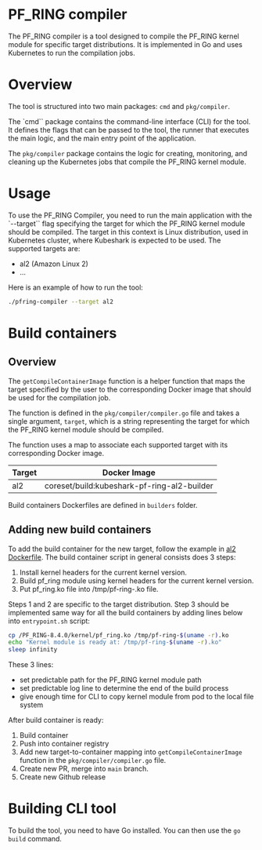 # PF_RING compiler

The PF_RING compiler is a tool designed to compile the PF_RING kernel module for specific target distributions.
It is implemented in Go and uses Kubernetes to run the compilation jobs.

# Overview

The tool is structured into two main packages: `cmd` and `pkg/compiler`.

The `cmd`` package contains the command-line interface (CLI) for the tool. It defines the flags that can be passed to the tool, the runner that executes the main logic, and the main entry point of the application.

The `pkg/compiler` package contains the logic for creating, monitoring, and cleaning up the Kubernetes jobs that compile the PF_RING kernel module.

# Usage

To use the PF_RING Compiler, you need to run the main application with the `--target`` flag specifying the target for which the PF_RING kernel module should be compiled.
The target in this context is Linux distribution, used in Kubernetes cluster, where Kubeshark is expected to be used.
The supported targets are:
- al2 (Amazon Linux 2)
- ...

Here is an example of how to run the tool:

```bash
./pfring-compiler --target al2
```

# Build containers

## Overview

The `getCompileContainerImage` function is a helper function that maps the target specified by the user to the corresponding Docker image that should be used for the compilation job.

The function is defined in the `pkg/compiler/compiler.go` file and takes a single argument, `target`, which is a string representing the target for which the PF_RING kernel module should be compiled.

The function uses a map to associate each supported target with its corresponding Docker image.

| Target | Docker Image |
|--------|--------------|
| al2 | coreset/build:kubeshark-pf-ring-al2-builder |

Build containers Dockerfiles are defined in `builders` folder.

## Adding new build containers

To add the build container for the new target, follow the example in [al2 Dockerfile](builders/al2/Dockerfile).
The build container script in general consists does 3 steps:
1. Install kernel headers for the current kernel version.
2. Build pf_ring module using kernel headers for the current kernel version.
3. Put pf_ring.ko file into /tmp/pf-ring-<kernel version>.ko file.

Steps 1 and 2 are specific to the target distribution.
Step 3 should be implemented same way for all the build containers by adding lines below into `entrypoint.sh` script:

```bash
cp /PF_RING-8.4.0/kernel/pf_ring.ko /tmp/pf-ring-$(uname -r).ko
echo "Kernel module is ready at: /tmp/pf-ring-$(uname -r).ko"
sleep infinity
```

These 3 lines:
- set predictable path for the PF_RING kernel module path
- set predictable log line to determine the end of the build process
- give enough time for CLI to copy kernel module from pod to the local file system

After build container is ready:
1. Build container
2. Push into container registry
3. Add new target-to-container mapping into `getCompileContainerImage` function in the `pkg/compiler/compiler.go` file.
4. Create new PR, merge into `main` branch.
5. Create new Github release

# Building CLI tool

To build the tool, you need to have Go installed. You can then use the `go build` command.
